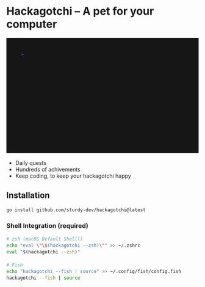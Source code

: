 # Hackagotchi – A pet for your computer

![](./demo/intro.gif)

* Daily quests
* Hundreds of achivements
* Keep coding, to keep your hackagotchi happy


## Installation

```bash
go install github.com/sturdy-dev/hackagotchi@latest
```

### Shell Integration (required)

```bash
# zsh (macOS Default Shelll)
echo "eval \"\$(hackagotchi --zsh)\"" >> ~/.zshrc
eval "$(hackagotchi --zsh)"

# Fish
echo "hackagotchi --fish | source" >> ~/.config/fish/config.fish
hackagotchi --fish | source
```